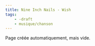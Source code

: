```yaml
---
title: Nine Inch Nails - Wish
tags:
    - -draft
    - musique/chanson
---
```


Page créée automatiquement, mais vide.
